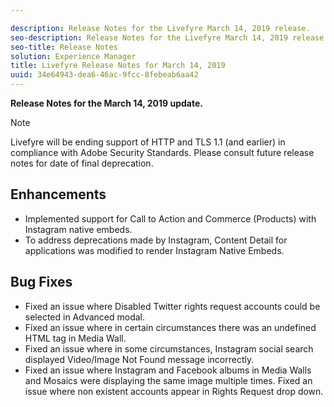 ```yaml
---

description: Release Notes for the Livefyre March 14, 2019 release.
seo-description: Release Notes for the Livefyre March 14, 2019 release.
seo-title: Release Notes
solution: Experience Manager
title: Livefyre Release Notes for March 14, 2019
uuid: 34e64943-dea6-46ac-9fcc-8febeab6aa42
---
```



**Release Notes for the March 14, 2019 update.**

>[!NOTE]
>
>Livefyre will be ending support of HTTP and TLS 1.1 (and earlier) in compliance with Adobe Security Standards.  Please consult future release notes for date of final deprecation.

## Enhancements

* Implemented support for Call to Action and Commerce (Products) with Instagram native embeds.
* To address deprecations made by Instagram, Content Detail for applications was modified to render Instagram Native Embeds. 


## Bug Fixes

* Fixed an issue where Disabled Twitter rights request accounts could be selected in Advanced modal.
* Fixed an issue where in certain circumstances there was an undefined HTML tag in Media Wall.
* Fixed an issue where in some circumstances, Instagram social search displayed Video/Image Not Found message incorrectly.
* Fixed an issue where Instagram and Facebook albums in Media Walls and Mosaics were displaying the same image multiple times.
Fixed an issue where non existent accounts appear in Rights Request drop down.